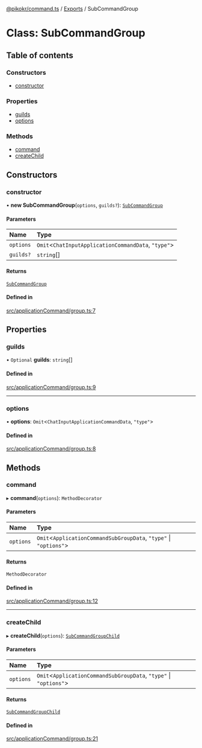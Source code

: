 [@pikokr/command.ts](../README.md) / [Exports](../modules.md) / SubCommandGroup

# Class: SubCommandGroup

## Table of contents

### Constructors

- [constructor](SubCommandGroup.md#constructor)

### Properties

- [guilds](SubCommandGroup.md#guilds)
- [options](SubCommandGroup.md#options)

### Methods

- [command](SubCommandGroup.md#command)
- [createChild](SubCommandGroup.md#createchild)

## Constructors

### constructor

• **new SubCommandGroup**(`options`, `guilds?`): [`SubCommandGroup`](SubCommandGroup.md)

#### Parameters

| Name | Type |
| :------ | :------ |
| `options` | `Omit`\<`ChatInputApplicationCommandData`, ``"type"``\> |
| `guilds?` | `string`[] |

#### Returns

[`SubCommandGroup`](SubCommandGroup.md)

#### Defined in

[src/applicationCommand/group.ts:7](https://github.com/pikokr/command.ts/blob/7d0f15d/src/applicationCommand/group.ts#L7)

## Properties

### guilds

• `Optional` **guilds**: `string`[]

#### Defined in

[src/applicationCommand/group.ts:9](https://github.com/pikokr/command.ts/blob/7d0f15d/src/applicationCommand/group.ts#L9)

___

### options

• **options**: `Omit`\<`ChatInputApplicationCommandData`, ``"type"``\>

#### Defined in

[src/applicationCommand/group.ts:8](https://github.com/pikokr/command.ts/blob/7d0f15d/src/applicationCommand/group.ts#L8)

## Methods

### command

▸ **command**(`options`): `MethodDecorator`

#### Parameters

| Name | Type |
| :------ | :------ |
| `options` | `Omit`\<`ApplicationCommandSubGroupData`, ``"type"`` \| ``"options"``\> |

#### Returns

`MethodDecorator`

#### Defined in

[src/applicationCommand/group.ts:12](https://github.com/pikokr/command.ts/blob/7d0f15d/src/applicationCommand/group.ts#L12)

___

### createChild

▸ **createChild**(`options`): [`SubCommandGroupChild`](SubCommandGroupChild.md)

#### Parameters

| Name | Type |
| :------ | :------ |
| `options` | `Omit`\<`ApplicationCommandSubGroupData`, ``"type"`` \| ``"options"``\> |

#### Returns

[`SubCommandGroupChild`](SubCommandGroupChild.md)

#### Defined in

[src/applicationCommand/group.ts:21](https://github.com/pikokr/command.ts/blob/7d0f15d/src/applicationCommand/group.ts#L21)

